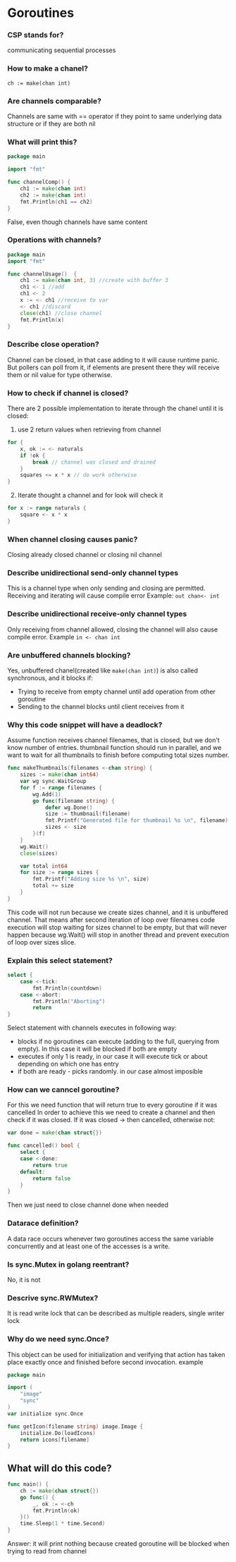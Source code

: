 # Goroutines

### CSP stands for?
communicating sequential processes

### How to make a chanel?
`ch := make(chan int)`

### Are channels comparable? 
Channels are same with == operator if they point to same underlying data structure or if they are both nil 

### What will print this?
```go
package main

import "fmt"

func channelComp() {
	ch1 := make(chan int)
	ch2 := make(chan int)
	fmt.Println(ch1 == ch2)
}
```
False, even though channels have same content

### Operations with channels?
```go
package main
import "fmt"

func channelUsage()  {
	ch1 := make(chan int, 3) //create with buffer 3
	ch1 <- 1 //add
	ch1 <- 2
	x := <- ch1 //receive to var
	<- ch1 //discard
	close(ch1) //close channel 
	fmt.Println(x) 
}
```

### Describe close operation?
Channel can be closed, in that case adding to it will cause runtime panic. 
But pollers can poll from it, if elements are present there they will receive them or nil value for type otherwise.


### How to check if channel is closed?

There are 2 possible implementation to iterate through the chanel until it is closed:
1. use 2 return values when retrieving from channel
```go
for {
	x, ok := <- naturals 
	if !ok {
	    break // channel was closed and drained	
    }
	squares <= x * x // do work otherwise 
}
```
2. Iterate thought a channel and for look will check it
```go
for x := range naturals {
    square <- x * x
}
```

### When channel closing causes panic? 
Closing already closed channel or closing nil channel

### Describe unidirectional send-only channel types
This is a channel type when only sending and closing are 
permitted. Receiving and iterating will cause compile error
Example:
`out chan<- int`

### Describe unidirectional receive-only channel types
Only receiving from channel allowed, closing the channel will also cause compile error.
Example
`in <- chan int`

### Are unbuffered channels blocking?
Yes, unbuffered chanel(created like `make(chan int)`) is also called 
synchronous, and it blocks if:
- Trying to receive from empty channel until add operation from other goroutine
- Sending to the channel blocks until client receives from it 

### Why this code snippet will have a deadlock?
Assume function receives channel filenames, 
that is closed, but we don't know number of entries. thumbnail function 
should run in parallel, and we want to wait for all thumbnails to 
finish before computing total sizes number.

```go
func makeThumbnails(filenames <-chan string) {
	sizes := make(chan int64)
	var wg sync.WaitGroup
	for f := range filenames {
		wg.Add(1)
		go func(filename string) {
			defer wg.Done()
			size := thumbnail(filename)
			fmt.Printf("Generated file for thumbnail %s \n", filename)
			sizes <- size
		}(f)
	}
	wg.Wait()
	close(sizes)

	var total int64
	for size := range sizes {
		fmt.Printf("Adding size %s \n", size)
		total += size
	}
}
```
This code will not run because we create sizes channel, and it is
unbuffered channel. That means after second iteration of loop over
filenames code execution will stop waiting for sizes channel to be empty, but that 
will never happen because wg.Wait() will stop in another thread and prevent
execution of loop over sizes slice.

### Explain this select statement?
```go
select {
    case <-tick:
        fmt.Println(countdown)
    case <-abort:
        fmt.Println("Aborting")
		return
}
```

Select statement with channels executes in following way:
- blocks if no goroutines can execute (adding to the full, querying from empty). In this case it will be blocked if both are empty
- executes if only 1 is ready, in our case it will execute tick or about depending on which one has entry
- if both are ready - picks randomly. in our case almost imposible 

### How can we canncel goroutine? 
For this we need function that will return true to every goroutine if it was cancelled
In order to achieve this we need to create a channel and then check if it was closed. If it was closed -> then cancelled, 
otherwise not:
```go
var done = make(chan struct{})

func cancelled() bool {
	select {
	case <-done:
		return true
	default:
		return false
	}
}
```
Then we just need to close channel done when needed


### Datarace definition? 
A data race occurs whenever two goroutines access the same variable concurrently and at least one of the accesses is a write.

### Is sync.Mutex in golang reentrant?
No, it is not

### Descrive sync.RWMutex?
It is read write lock that can be described as multiple readers, single writer lock

### Why do we need sync.Once?
This object can be used for initialization and verifying that action has taken place exactly once and finished before
second invocation. 
example

```go
package main

import (
	"image"
	"sync"
)
var initialize sync.Once

func getIcon(filename string) image.Image {
	initialize.Do(loadIcons)
	return icons[filename]
}
```

## What will do this code?
```go
func main() {
	ch := make(chan struct{})
	go func() {
		_, ok := <-ch
		fmt.Println(ok)
	}()
	time.Sleep(1 * time.Second)
}
```
Answer: it will print nothing because created goroutine will be blocked when trying to read from channel

